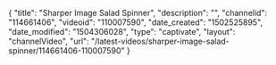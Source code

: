 {
    "title": "Sharper Image Salad Spinner",
    "description": "",
    "channelid": "114661406",
    "videoid": "110007590",
    "date_created": "1502525895",
    "date_modified": "1504306028",
    "type": "captivate",
    "layout": "channelVideo",
    "url": "\/latest-videos\/sharper-image-salad-spinner\/114661406-110007590"
}